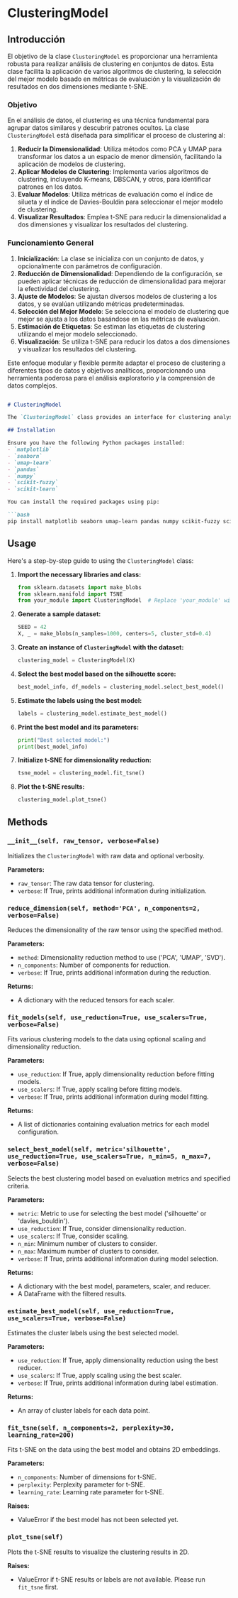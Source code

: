 
# ClusteringModel

## Introducción

El objetivo de la clase `ClusteringModel` es proporcionar una herramienta robusta para realizar análisis de clustering en conjuntos de datos. Esta clase facilita la aplicación de varios algoritmos de clustering, la selección del mejor modelo basado en métricas de evaluación y la visualización de resultados en dos dimensiones mediante t-SNE.

### Objetivo

En el análisis de datos, el clustering es una técnica fundamental para agrupar datos similares y descubrir patrones ocultos. La clase `ClusteringModel` está diseñada para simplificar el proceso de clustering al:

1. **Reducir la Dimensionalidad**: Utiliza métodos como PCA y UMAP para transformar los datos a un espacio de menor dimensión, facilitando la aplicación de modelos de clustering.
2. **Aplicar Modelos de Clustering**: Implementa varios algoritmos de clustering, incluyendo K-means, DBSCAN, y otros, para identificar patrones en los datos.
3. **Evaluar Modelos**: Utiliza métricas de evaluación como el índice de silueta y el índice de Davies-Bouldin para seleccionar el mejor modelo de clustering.
4. **Visualizar Resultados**: Emplea t-SNE para reducir la dimensionalidad a dos dimensiones y visualizar los resultados del clustering.

### Funcionamiento General

1. **Inicialización**: La clase se inicializa con un conjunto de datos, y opcionalmente con parámetros de configuración.
2. **Reducción de Dimensionalidad**: Dependiendo de la configuración, se pueden aplicar técnicas de reducción de dimensionalidad para mejorar la efectividad del clustering.
3. **Ajuste de Modelos**: Se ajustan diversos modelos de clustering a los datos, y se evalúan utilizando métricas predeterminadas.
4. **Selección del Mejor Modelo**: Se selecciona el modelo de clustering que mejor se ajusta a los datos basándose en las métricas de evaluación.
5. **Estimación de Etiquetas**: Se estiman las etiquetas de clustering utilizando el mejor modelo seleccionado.
6. **Visualización**: Se utiliza t-SNE para reducir los datos a dos dimensiones y visualizar los resultados del clustering.

Este enfoque modular y flexible permite adaptar el proceso de clustering a diferentes tipos de datos y objetivos analíticos, proporcionando una herramienta poderosa para el análisis exploratorio y la comprensión de datos complejos.


```markdown

# ClusteringModel

The `ClusteringModel` class provides an interface for clustering analysis, including scaling, dimensionality reduction, and fitting various clustering models. It also supports evaluation of clustering results using silhouette scores and Davies-Bouldin index, and visualization using t-SNE.

## Installation

Ensure you have the following Python packages installed:
- `matplotlib`
- `seaborn`
- `umap-learn`
- `pandas`
- `numpy`
- `scikit-fuzzy`
- `scikit-learn`

You can install the required packages using pip:

```bash
pip install matplotlib seaborn umap-learn pandas numpy scikit-fuzzy scikit-learn
```

## Usage

Here's a step-by-step guide to using the `ClusteringModel` class:

1. **Import the necessary libraries and class:**

    ```python
    from sklearn.datasets import make_blobs
    from sklearn.manifold import TSNE
    from your_module import ClusteringModel  # Replace 'your_module' with the actual module name
    ```

2. **Generate a sample dataset:**

    ```python
    SEED = 42
    X, _ = make_blobs(n_samples=1000, centers=5, cluster_std=0.4)
    ```

3. **Create an instance of `ClusteringModel` with the dataset:**

    ```python
    clustering_model = ClusteringModel(X)
    ```

4. **Select the best model based on the silhouette score:**

    ```python
    best_model_info, df_models = clustering_model.select_best_model()
    ```

5. **Estimate the labels using the best model:**

    ```python
    labels = clustering_model.estimate_best_model()
    ```

6. **Print the best model and its parameters:**

    ```python
    print("Best selected model:")
    print(best_model_info)
    ```

7. **Initialize t-SNE for dimensionality reduction:**

    ```python
    tsne_model = clustering_model.fit_tsne()
    ```

8. **Plot the t-SNE results:**

    ```python
    clustering_model.plot_tsne()
    ```

## Methods

### `__init__(self, raw_tensor, verbose=False)`
Initializes the `ClusteringModel` with raw data and optional verbosity.

**Parameters:**
- `raw_tensor`: The raw data tensor for clustering.
- `verbose`: If True, prints additional information during initialization.

### `reduce_dimension(self, method='PCA', n_components=2, verbose=False)`
Reduces the dimensionality of the raw tensor using the specified method.

**Parameters:**
- `method`: Dimensionality reduction method to use ('PCA', 'UMAP', 'SVD').
- `n_components`: Number of components for reduction.
- `verbose`: If True, prints additional information during the reduction.

**Returns:**
- A dictionary with the reduced tensors for each scaler.

### `fit_models(self, use_reduction=True, use_scalers=True, verbose=False)`
Fits various clustering models to the data using optional scaling and dimensionality reduction.

**Parameters:**
- `use_reduction`: If True, apply dimensionality reduction before fitting models.
- `use_scalers`: If True, apply scaling before fitting models.
- `verbose`: If True, prints additional information during model fitting.

**Returns:**
- A list of dictionaries containing evaluation metrics for each model configuration.

### `select_best_model(self, metric='silhouette', use_reduction=True, use_scalers=True, n_min=5, n_max=7, verbose=False)`
Selects the best clustering model based on evaluation metrics and specified criteria.

**Parameters:**
- `metric`: Metric to use for selecting the best model ('silhouette' or 'davies_bouldin').
- `use_reduction`: If True, consider dimensionality reduction.
- `use_scalers`: If True, consider scaling.
- `n_min`: Minimum number of clusters to consider.
- `n_max`: Maximum number of clusters to consider.
- `verbose`: If True, prints additional information during model selection.

**Returns:**
- A dictionary with the best model, parameters, scaler, and reducer.
- A DataFrame with the filtered results.

### `estimate_best_model(self, use_reduction=True, use_scalers=True, verbose=False)`
Estimates the cluster labels using the best selected model.

**Parameters:**
- `use_reduction`: If True, apply dimensionality reduction using the best reducer.
- `use_scalers`: If True, apply scaling using the best scaler.
- `verbose`: If True, prints additional information during label estimation.

**Returns:**
- An array of cluster labels for each data point.

### `fit_tsne(self, n_components=2, perplexity=30, learning_rate=200)`
Fits t-SNE on the data using the best model and obtains 2D embeddings.

**Parameters:**
- `n_components`: Number of dimensions for t-SNE.
- `perplexity`: Perplexity parameter for t-SNE.
- `learning_rate`: Learning rate parameter for t-SNE.

**Raises:**
- ValueError if the best model has not been selected yet.

### `plot_tsne(self)`
Plots the t-SNE results to visualize the clustering results in 2D.

**Raises:**
- ValueError if t-SNE results or labels are not available. Please run `fit_tsne` first.

```
